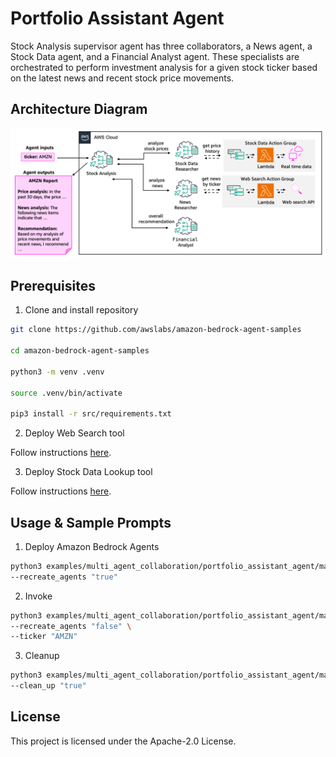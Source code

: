 # Portfolio Assistant Agent

Stock Analysis supervisor agent has three collaborators, a News agent, a Stock Data agent, and a Financial Analyst agent. These specialists are orchestrated to perform investment analysis for a given stock ticker based on the latest news and recent stock price movements.

## Architecture Diagram

![architecture](./architecture.png)

## Prerequisites

1. Clone and install repository

```bash
git clone https://github.com/awslabs/amazon-bedrock-agent-samples

cd amazon-bedrock-agent-samples

python3 -m venv .venv

source .venv/bin/activate

pip3 install -r src/requirements.txt
```

2. Deploy Web Search tool

Follow instructions [here](/src/shared/web_search/).

3. Deploy Stock Data Lookup tool

Follow instructions [here](/src/shared/stock_data/).


## Usage & Sample Prompts

1. Deploy Amazon Bedrock Agents

```bash
python3 examples/multi_agent_collaboration/portfolio_assistant_agent/main.py \
--recreate_agents "true"
```

2. Invoke

```bash
python3 examples/multi_agent_collaboration/portfolio_assistant_agent/main.py \
--recreate_agents "false" \
--ticker "AMZN"
```

3. Cleanup

```bash
python3 examples/multi_agent_collaboration/portfolio_assistant_agent/main.py \
--clean_up "true"
```


## License

This project is licensed under the Apache-2.0 License.